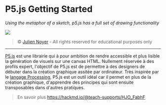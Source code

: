 # P5.js Getting Started

*Using the metaphor of a sketch, p5.js has a full set of drawing functionality*

![](https://i.imgur.com/YpCHSs8.png)

> &copy; [Julien Noyer](https://www.linkedin.com/in/julien-n-21219b28/) - All rights reserved for educational purposes only

---

[P5.js](https://p5js.org) est une librairie qui à pour ambition de rendre accessible et plus lisible la génération de visuels sur une canvas HTML. Nullement réservée à des profils expert, l'objectif de P5.js est de permettre à des designers de débuter dans la création graphique assitée par ordinateur. Très inspirée par le [langage Processing](https://fr.wikipedia.org/wiki/Processing), P5.js est un outil idéal car il permet en plus de la création graphique, d'apprendre des principes qui sont ensuite transposables dans d'autres pratiques.

> En savoir plus https://hackmd.io/@teach-supports/HJO_FabhF